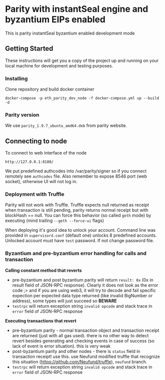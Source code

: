 # Parity with instantSeal engine and byzantium EIPs enabled

This is parity instantSeal byzantium enabled development mode

## Getting Started

These instructions will get you a copy of the project up and running on your local machine for development and testing purposes. 

### Installing

Clone repository and build docker container
```
docker-compose -p eth_parity_dev_node -f docker-compose.yml up --build -d
```
### Parity version

We use `parity_1.9.7_ubuntu_amd64.deb` from parity website.

## Connecting to node

To connect to web interface of the node

```
http://127.0.0.1:8180/
```

We put predefined authcodes into /var/parity/signer so if you connect remotely see `authcodes` file. Also remember to expose 8546 port (web socket), otherwise UI will not log in.

### Deployment with Truffle

Parity will not work with Truffle. Truffle expects null returned as receipt when transaction is still pending, parity returns normal receipt but with blockHash == null. You can force this behavior (so called `geth` mode) by executing (mind trailing `--geth --force-ui` flags)

When deploying it's good idea to unlock your account. Command line was provided in `supervisord.conf` (default one) unlocks 8 predefined accounts. Unlocked account must have `test` password. If not change password file.

### Byzantium and pre-byzantium error handling for calls and transaction

**Calling constant method that reverts**
* pre-byzantium and post byzantium parity will return `result: 0x` (0x in result field of JSON-RPC response). Clearly it does not look as the error code ;> and if you are using web3, it will try to decode and fail specific expection per expected data type returned (like invalid BigNumber or address), some types will just succeed so **BEWARE**
* `testrpc` will return exception string `invalid opcode` and stack trace in `error` field of JSON-RPC response

**Executing transactions that revert**
* pre-byzantium parity - normal transaction object and transaction receipt are returned (just with all gas used). there is no other way to detect revert besides generating and checking events in case of success (so lack of event is error situation). this is very weak
* post-byzantium parity and other nodes - there is `status` field in transaction receipt! use this. use Neufund modified truffle that recognize this situation (https://github.com/Neufund/truffle), `neufund` branch.
* `testrpc` will return exception string `invalid opcode` and stack trace in `error` field of JSON-RPC response
